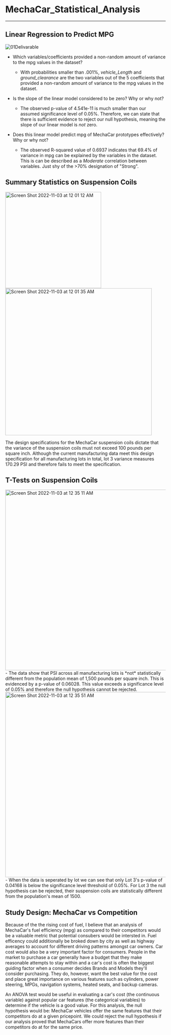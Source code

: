# MechaCar_Statistical_Analysis

***
## Linear Regression to Predict MPG

![01Delivarable](https://user-images.githubusercontent.com/105818879/199134325-f06d80f7-86fb-40cd-8b51-5f975395baf8.png)

- Which variables/coefficients provided a non-random amount of variance to the mpg values in the dataset?
  - With probabilities smaller than .001%, *vehicle_Length* and *ground_clearance* are the two variables out of the 5 coefficients that provided a non-random amount of variance to the mpg values in the dataset.

- Is the slope of the linear model considered to be zero? Why or why not?
  - The observed p-value of 4.541e-11 is much smaller than our assumed significance level of 0.05%. Therefore, we can state that there is sufficient evidence to reject our null hypothesis, meaning the slope of our linear model is *not* zero.

- Does this linear model predict mpg of MechaCar prototypes effectively? Why or why not?
  - The observed R-squared value of 0.6937 indicates that 69.4% of variance in mpg can be explained by the variables in the dataset. This is can be described as a *Moderate* correlation between variables. Just shy of the >70% designation of "Strong".
  
## Summary Statistics on Suspension Coils

<img width="301" alt="Screen Shot 2022-11-03 at 12 01 12 AM" src="https://user-images.githubusercontent.com/105818879/199663486-106df1db-2721-49bf-9e55-f1838939b498.png">
<img width="460" alt="Screen Shot 2022-11-03 at 12 01 35 AM" src="https://user-images.githubusercontent.com/105818879/199663510-02b526d8-5018-447a-b227-9dcbc4fa637f.png">

The design specifications for the MechaCar suspension coils dictate that the variance of the suspension coils must not exceed 100 pounds per square inch. Although the current manufacturing data meet this design specification for all manufacturing lots in total, lot 3 variance measures 170.29 PSI and therefore fails to meet the specification.

## T-Tests on Suspension Coils

<img width="565" alt="Screen Shot 2022-11-03 at 12 35 11 AM" src="https://user-images.githubusercontent.com/105818879/199668000-8d5f714f-8ef8-4c20-abff-bf61174c22e8.png">
- The data show that PSI across all manufacturing lots is *not* statistically different from the population mean of 1,500 pounds per square inch. This is evidenced by a p-value of 0.06028. This value exceeds a significance level of 0.05% and therefore the null hypothesis cannot be rejected. 

<img width="579" alt="Screen Shot 2022-11-03 at 12 35 51 AM" src="https://user-images.githubusercontent.com/105818879/199668086-27c31edf-347c-4eb0-acc3-38267bf19fdc.png">
- When the data is seperated by lot we can see that only Lot 3's p-value of 0.04168 is below the significance level threshold of 0.05%. For Lot 3 the null hypothesis can be rejected, their suspension coils are statistically different from the population's mean of 1500.

## Study Design: MechaCar vs Competition
Because of the the rising cost of fuel, I believe that an analysis of MechaCar's fuel efficiency (mpg) as compared to their competitors would be a valuable metric that potential consubers would be intersted in. Fuel efficency could additionally be broked down by city as well as highway averages to account for different driving patterns amongst car owners. Car cost would also be a very important factor for consumers. People in the market to purchase a car  generally have a budget that they make reasonable attempts to stay within and a car's cost is often the biggest guiding factor when a consumer decides Brands and Models they'll consider purchasing. They do, however, want the best value for the cost and place great importance on various features such as cylinders, power steering, MPGs, navigation systems, heated seats, and backup cameras. 

An ANOVA test would be useful in evaluating a car's cost (the continuous variable) against popular car features (the categorical variables) to determine if the vehicle is a good value. For this analysis, the null hypothesis would be: MechaCar vehicles offer the same features that their competitors do at a given pricepoint. We could reject the null hypothesis if our analysis proved that MechaCars offer more features than their competitors do at for the same price.
